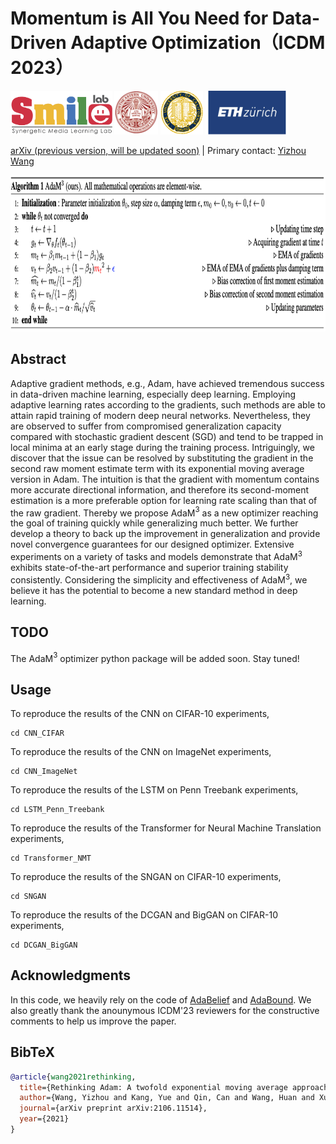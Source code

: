 # Momentum is All You Need for Data-Driven Adaptive Optimization（ICDM 2023）


<div align="left">
    <a><img src="images/smile.png"  height="70px" ></a>
    <a><img src="images/neu.png"  height="70px" ></a>
    <a><img src="images/UCD.png"  height="70px" ></a>
    <a><img src="images/ETH.png"  height="70px" ></a>
</div>

 [arXiv (previous version, will be updated soon)](https://arxiv.org/pdf/2106.11514.pdf) | Primary contact: [Yizhou Wang](mailto:wyzjack990122@gmail.com)

<div align="center">
  <img src="images/AdaM3.png" width="950px" height="250px">
</div>


## Abstract

Adaptive gradient methods, e.g., Adam, have achieved tremendous success in data-driven machine learning, especially deep learning. Employing adaptive learning rates according to the gradients, such methods are able to attain rapid training of modern deep neural networks. Nevertheless, they are observed to suffer from compromised generalization capacity compared with stochastic gradient descent (SGD) and tend to be trapped in local minima at an early stage during the training process. Intriguingly, we discover that the issue can be resolved by substituting the gradient in the second raw moment estimate term with its exponential moving average version in Adam. The intuition is that the gradient with momentum contains more accurate directional information, and therefore its second-moment estimation is a more preferable option for learning rate scaling than that of the raw gradient. Thereby we propose AdaM$^3$ as a new optimizer reaching the goal of training quickly while generalizing much better. We further develop a theory to back up the improvement in generalization and provide novel convergence guarantees for our designed optimizer. Extensive experiments on a variety of tasks and models demonstrate that AdaM$^3$ exhibits state-of-the-art performance and superior training stability consistently. Considering the simplicity and effectiveness of AdaM$^3$, we believe it has the potential to become a new standard method in deep learning. 

## TODO
The AdaM$^3$ optimizer python package will be added soon. Stay tuned!

## Usage



To reproduce the results of the CNN on CIFAR-10 experiments,

```
cd CNN_CIFAR
```

To reproduce the results of the CNN on ImageNet experiments,

```
cd CNN_ImageNet
```

To reproduce the results of the LSTM on Penn Treebank experiments,

```
cd LSTM_Penn_Treebank
```

To reproduce the results of the Transformer for Neural Machine Translation experiments,

```
cd Transformer_NMT
```

To reproduce the results of the SNGAN on CIFAR-10 experiments,

```
cd SNGAN
```

To reproduce the results of the DCGAN and BigGAN on CIFAR-10 experiments,

```
cd DCGAN_BigGAN
```

## Acknowledgments
In this code, we heavily rely on the code of [AdaBelief](https://github.com/juntang-zhuang/Adabelief-Optimizer) and [AdaBound](https://github.com/Luolc/AdaBound). We also greatly thank the anounymous ICDM'23 reviewers for the constructive comments to help us improve the paper. 


## BibTeX

```BibTeX
@article{wang2021rethinking,
  title={Rethinking Adam: A twofold exponential moving average approach},
  author={Wang, Yizhou and Kang, Yue and Qin, Can and Wang, Huan and Xu, Yi and Zhang, Yulun and Fu, Yun},
  journal={arXiv preprint arXiv:2106.11514},
  year={2021}
}

```








